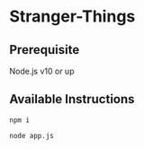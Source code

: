 # Stranger-Things

## Prerequisite

Node.js v10 or up

## Available Instructions

`npm i`

`node app.js` 
